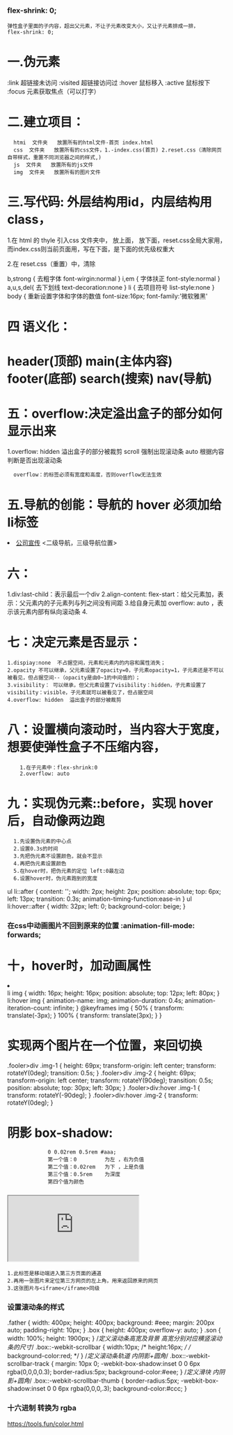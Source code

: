 ### flex-shrink: 0;
    弹性盒子里面的子内容，超出父元素，不让子元素改变大小，又让子元素排成一排，
    flex-shrink: 0;

#  一.伪元素
:link 超链接未访问
:visited 超链接访问过
:hover 鼠标移入
:active 鼠标按下
:focus 元素获取焦点（可以打字）

#  二.建立项目：
      htmi  文件夹   放置所有的html文件-首页 index.html
      css  文件夹   放置所有的css文件，1.-index.css(首页) 2.reset.css（清除网页自带样式，重置不同浏览器之间的样式,)
      js  文件夹   放置所有的js文件
      img  文件夹   放置所有的图片文件

#  三.写代码: 外层结构用id，内层结构用class，
1.在 html 的 thyle 引入css  文件夹中， <link rel="stylesheet" href="./css/reset.css" />放上面， <link rel="stylesheet" href="./css/index.css" />   放下面，reset.css全局大家用，而index.css则当前页面用，写在下面，是下面的优先级权重大

2.在 reset.css（重置）中，清除

b,strong { 去粗字体
    font-wirgin:normal
}
i,em { 字体扶正
    font-style:normal
}
a,u,s,del{ 去下划线
    text-decoration:none
}
li { 去项目符号
    list-style:none
}
body { 重新设置字体和字体的数值
    font-size:16px;
    font-family:'微软雅黑'

# 四 语义化：
# header(顶部) main(主体内容) footer(底部) search(搜索) nav(导航)

# 五：overflow:决定溢出盒子的部分如何显示出来
1.overflow: hidden  溢出盒子的部分被裁剪
            scroll  强制出现滚动条
            auto    根据内容判断是否出现滚动条

      overflow：的标签必须有宽度和高度，否则overflow无法生效

# 五.导航的创能：导航的 hover 必须加给 li标签
<li>
        <a href="">公司宣传</a>
        <二级导航，三级导航位置>
</li>

# 六：
1.div:last-child：表示最后一个div
2.align-content: flex-start：给父元素加，表示：父元素内的子元素列与列之间没有间距
3.给自身元素加  overflow: auto  ，表示该元素内部有纵向滚动条
4.

#  七：决定元素是否显示：
    1.dispiay:none  不占据空间，元素和元素内的内容和属性消失；
    2.opacity 不可以继承，父元素设置了opacity=0，子元素opacity=1，子元素还是不可以被看见，但占据空间--（opacity是由0~1的中间值的）；
    3.visibility： 可以继承，但父元素设置了visibility：hidden，子元素设置了visibility：visible，子元素就可以被看见了，但占据空间
    4.overflow: hidden  溢出盒子的部分被裁剪

#  八：设置横向滚动时，当内容大于宽度，想要使弹性盒子不压缩内容，
        1.在子元素中：flex-shrink:0
        2.overflow: auto

# 九：实现伪元素::before，实现 hover 后，自动像两边跑
      1.先设置伪元素的中心点
      2.设置0.3s的时间
      3.先把伪元素不设置颜色，就会不显示
      4.再把伪元素设置颜色
      5.在hover时，把伪元素的定位 left:0最左边
      6.设置hover时，伪元素跑到的宽度

ul li::after {
    content: '';
    width: 2px;
    height: 2px;
    position: absolute;
    top: 6px;
    left: 13px;
    transition: 0.3s;
    animation-timing-function:ease-in
}
ul li:hover::after {
    width: 32px;
    left: 0;
    background-color: beige;
}

###  在css中动画图片不回到原来的位置 :animation-fill-mode: forwards;

# 十，hover时，加动画属性
 <li>
     <img src="../img/324向右交换.png" alt="">
</li>
 li img {
    width: 16px;
    height: 16px;
    position: absolute;
    top: 12px;
    left: 80px;
}
  li:hover img {
    animation-name: img;
    animation-duration: 0.4s;
    animation-iteration-count: infinite;
}
@keyframes img {
    50% {
        transform: translate(-3px);
    }
    100% {
        transform: translate(3px);
    }
}

#  实现两个图片在一个位置，来回切换
.fooler>div .img-1 {
    height: 69px;
    transform-origin: left center;
    transform: rotateY(0deg);
    transition: 0.5s;
}
.fooler>div .img-2 {
    height: 69px;
    transform-origin: left center;
    transform: rotateY(90deg);
    transition: 0.5s;
    position: absolute;
    top: 30px;
    left: 30px;
}
.fooler>div:hover .img-1 {
    transform: rotateY(-90deg);
}
.fooler>div:hover .img-2 {
    transform: rotateY(0deg);
}

# 阴影 box-shadow:
                 0 0.02rem 0.5rem #aaa;
                 第一个值：0         为左 ，右为负值
                 第二个值：0.02rem   为下 ，上是负值
                 第三个值：0.5rem    为深度
                 第四个值为颜色
 
### <iframe src="http://www.runoob.com"></iframe>
    1.此标签是移动端进入第三方页面的通道
    2.再用一张图片来定位第三方网页的左上角，用来返回原来的网页
    3.这张图片与<iframe</iframe>同级

### 设置滚动条的样式
.father {
  width: 400px;
  height: 400px;
  background: #eee;
  margin: 200px auto;
  padding-right: 10px;
}
.box {
  height: 400px;
  overflow-y: auto;
}
.son {
  width: 100%;
  height: 1900px;
}
/*定义滚动条高宽及背景
 高宽分别对应横竖滚动条的尺寸*/
 .box::-webkit-scrollbar
 {
     width:10px;
     /* height:16px; */
     /* background-color:red; */
    }
    /*定义滚动条轨道
    内阴影+圆角*/
    .box::-webkit-scrollbar-track
    {
    margin: 10px 0;
     -webkit-box-shadow:inset 0 0 6px rgba(0,0,0,0.3);
     border-radius:5px;
     background-color:#eee;
 }
 /*定义滑块
  内阴影+圆角*/
  .box::-webkit-scrollbar-thumb
 {
     border-radius:5px;
     -webkit-box-shadow:inset 0 0 6px rgba(0,0,0,.3);
     background-color:#ccc;
 }

###  十六进制 转换为 rgba
https://tools.fun/color.html